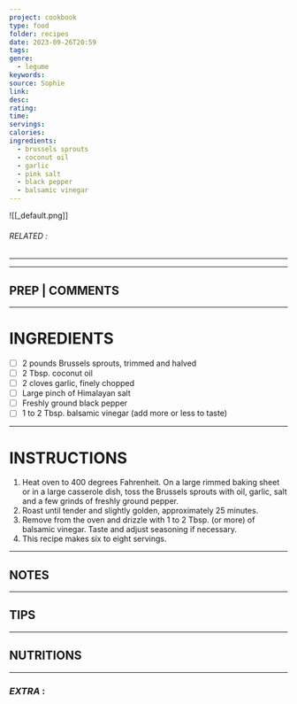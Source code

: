 ```yaml
---
project: cookbook
type: food
folder: recipes
date: 2023-09-26T20:59
tags: 
genre:
  - legume
keywords: 
source: Sophie
link: 
desc: 
rating: 
time: 
servings: 
calories: 
ingredients:
  - brussels sprouts
  - coconut oil
  - garlic
  - pink salt
  - black pepper
  - balsamic vinegar
---
```


![[_default.png]]
###### *RELATED* : 
---


---
## PREP | COMMENTS



---
# INGREDIENTS

- [ ] 2 pounds Brussels sprouts, trimmed and halved
- [ ] 2 Tbsp. coconut oil
- [ ] 2 cloves garlic, finely chopped
- [ ] Large pinch of Himalayan salt
- [ ] Freshly ground black pepper
- [ ] 1 to 2 Tbsp. balsamic vinegar (add more or less to taste)

---
# INSTRUCTIONS

1. Heat oven to 400 degrees Fahrenheit. On a large rimmed baking sheet or in a large casserole dish, toss the Brussels sprouts with oil, garlic, salt and a few grinds of freshly ground pepper.
2. Roast until tender and slightly golden, approximately 25 minutes.
3. Remove from the oven and drizzle with 1 to 2 Tbsp. (or more) of balsamic vinegar. Taste and adjust seasoning if necessary.
4. This recipe makes six to eight servings.

---
## NOTES



---
## TIPS



---
## NUTRITIONS



---
### *EXTRA* :



